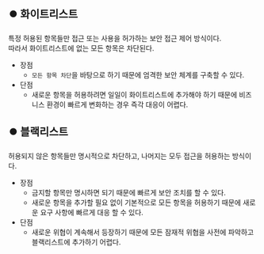 ## ⏺️ 화이트리스트
특정 허용된 항목들만 접근 또는 사용을 허가하는 보안 접근 제어 방식이다.   
따라서 화이트리스트에 없는 모든 항목은 차단된다.
* 장점
  * `모든 항목 차단`을 바탕으로 하기 때문에 엄격한 보안 체계를 구축할 수 있다.
* 단점
  * 새로운 항목을 허용하려면 일일이 화이트리스트에 추가해야 하기 때문에 비즈니스 환경이 빠르게 변화하는 경우 즉각 대응이 어렵다.

## ⏺️ 블랙리스트
허용되지 않은 항목들만 명시적으로 차단하고, 나머지는 모두 접근을 허용하는 방식이다.
* 장점
  * 금지할 항목만 명시하면 되기 때문에 빠르게 보안 조치를 할 수 있다.
  * 새로운 항목을 추가할 필요 없이 기본적으로 모든 항목을 허용하기 때문에 새로운 요구 사항에 빠르게 대응 할 수 있다.
* 단점
  * 새로운 위협이 계속해서 등장하기 때문에 모든 잠재적 위협을 사전에 파악하고 블랙리스트에 추가하기 어렵다.
